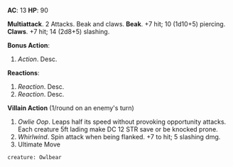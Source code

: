 **AC**: 13
**HP**: 90

**Multiattack**. 2 Attacks. Beak and claws.
**Beak**. +7 hit; 10 (1d10+5) piercing.
**Claws**. +7 hit; 14 (2d8+5) slashing.

**Bonus Action**:
1. *Action*. Desc.

**Reactions**:
1. *Reaction*. Desc.
2. *Reaction*. Desc.

**Villain Action** (1/round on an enemy's turn) 
1. *Owlie Oop*. Leaps half its speed without provoking opportunity attacks. Each creature 5ft lading make DC 12 STR save or be knocked prone.
2. *Whirlwind*. Spin attack when being flanked. +7 to hit; 5 slashing dmg.
3. Ultimate Move

``` statblock
creature: Owlbear
```